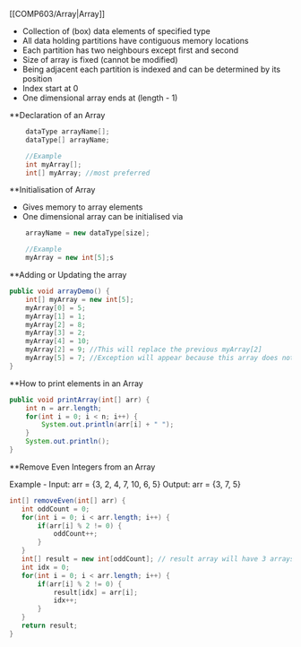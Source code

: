[[COMP603/Array|Array]]
- Collection of (box) data elements of specified type
- All data holding partitions have contiguous memory locations
- Each partition has two neighbours except first and second
- Size of array is fixed (cannot be modified)
- Being adjacent each partition is indexed and can be determined by its position
- Index start at 0 
- One dimensional array ends at (length - 1)

**Declaration of an Array
```Java
	dataType arrayName[];
	dataType[] arrayName;

	//Example
	int myArray[];
	int[] myArray; //most preferred
```

**Initialisation of Array
- Gives memory to array elements
- One dimensional array can be initialised via
```Java
	arrayName = new dataType[size];

	//Example
	myArray = new int[5];s
```

**Adding or Updating the array
```Java
public void arrayDemo() {
	int[] myArray = new int[5];
	myArray[0] = 5;
	myArray[1] = 1;
	myArray[2] = 8;
	myArray[3] = 2;
	myArray[4] = 10;
	myArray[2] = 9; //This will replace the previous myArray[2]
	myArray[5] = 7; //Exception will appear because this array does not exist
}
```

**How to print elements in an Array
```Java
public void printArray(int[] arr) {
	int n = arr.length;
	for(int i = 0; i < n; i++) {
		System.out.println(arr[i] + " ");
	}
	System.out.println();
}
```

 **Remove Even Integers from an Array

Example -
	Input: arr = {3, 2, 4, 7, 10, 6, 5}
	Output: arr = {3, 7, 5}

 ```Java
 int[] removeEven(int[] arr) {
	int oddCount = 0;
	for(int i = 0; i < arr.length; i++) {
		if(arr[i] % 2 != 0) {
			oddCount++;
		}
	}
	int[] result = new int[oddCount]; // result array will have 3 arrays
	int idx = 0;
	for(int i = 0; i < arr.length; i++) {
		if(arr[i] % 2 != 0) {
			result[idx] = arr[i];
			idx++;
		}
	}
	return result;
 }
```


